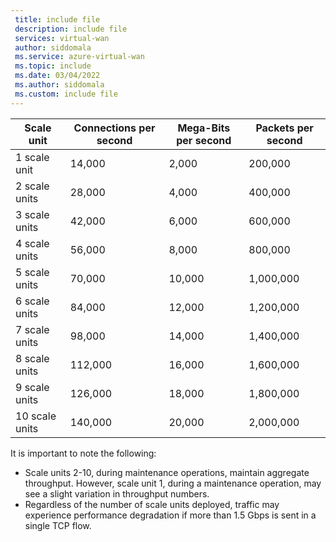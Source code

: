 ```yaml
---
 title: include file
 description: include file
 services: virtual-wan
 author: siddomala
 ms.service: azure-virtual-wan
 ms.topic: include
 ms.date: 03/04/2022
 ms.author: siddomala
 ms.custom: include file
---
```


| **Scale unit** | **Connections per second** | **Mega-Bits per second** | **Packets per second** |
|---|---|---|---| 
|1 scale unit <br> | 14,000 | 2,000 | 200,000
|2 scale units <br> | 28,000 | 4,000 | 400,000
|3 scale units <br> | 42,000 | 6,000 | 600,000
|4 scale units <br> | 56,000 | 8,000 | 800,000
|5 scale units <br> | 70,000 | 10,000 | 1,000,000
|6 scale units <br> | 84,000 | 12,000 | 1,200,000
|7 scale units <br> | 98,000 | 14,000 | 1,400,000
|8 scale units <br> | 112,000 | 16,000 | 1,600,000
|9 scale units <br> | 126,000 | 18,000 | 1,800,000
|10 scale units <br> | 140,000 | 20,000 | 2,000,000

It is important to note the following:
* Scale units 2-10, during maintenance operations, maintain aggregate throughput. However, scale unit 1, during a maintenance operation, may see a slight variation in throughput numbers.  
* Regardless of the number of scale units deployed, traffic may experience performance degradation if more than 1.5 Gbps is sent in a single TCP flow. 


